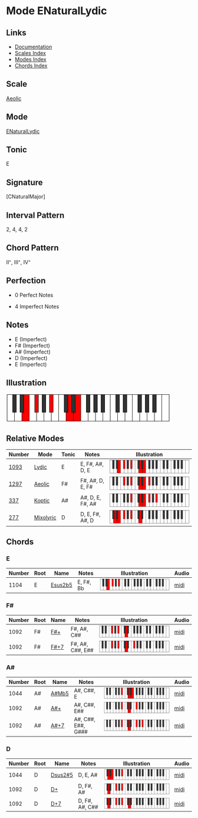 # Mode ENaturalLydic

## Links

- [Documentation](index.md)
- [Scales Index](Scales.md)
- [Modes Index](Modes.md)
- [Chords Index](Chords.md)

## Scale

[Aeolic](ScaleAeolic.md)

## Mode

[ENaturalLydic](ModeENaturalLydic.md)

## Tonic

E

## Signature

[CNaturalMajor]

## Interval Pattern

2, 4, 4, 2

## Chord Pattern

II⁺, III⁺, IV⁺

## Perfection

 - 0 Perfect Notes

 - 4 Imperfect Notes

## Notes

- E (Imperfect)
- F# (Imperfect)
- A# (Imperfect)
- D (Imperfect)
- E (Imperfect)

## Illustration

![ENaturalLydic](ModeENaturalLydic.png)

## Relative Modes

| Number | Mode | Tonic | Notes | Illustration |
|--------|------|-------|-------|--------------|
| [1093](https://ianring.com/musictheory/scales/1093) | [Lydic](ModeLydic.md) | E | E, F#, A#, D, E | ![ENaturalLydic](ModeENaturalLydic.png) |
| [1297](https://ianring.com/musictheory/scales/1297) | [Aeolic](ModeAeolic.md) | F# | F#, A#, D, E, F# | ![FSharpAeolic](ModeFSharpAeolic.png) |
| [337](https://ianring.com/musictheory/scales/337) | [Koptic](ModeKoptic.md) | A# | A#, D, E, F#, A# | ![ASharpKoptic](ModeASharpKoptic.png) |
| [277](https://ianring.com/musictheory/scales/277) | [Mixolyric](ModeMixolyric.md) | D | D, E, F#, A#, D | ![DNaturalMixolyric](ModeDNaturalMixolyric.png) |

## Chords

### E

| Number | Root | Name | Notes | Illustration | Audio |
|--------|------|------|-------|--------------|-------|
| 1104 | E | [Esus2b5](ChordENaturalSuspendedSecondFlatFifth.md) | E, F#, Bb | ![Esus2b5](ChordENaturalSuspendedSecondFlatFifthRootPosition.png) | [midi](ChordENaturalSuspendedSecondFlatFifthRootPosition.mid) |

### F#

| Number | Root | Name | Notes | Illustration | Audio |
|--------|------|------|-------|--------------|-------|
| 1092 | F# | [F#+](ChordFSharpAugmented.md) | F#, A#, C## | ![F#+](ChordFSharpAugmentedRootPosition.png) | [midi](ChordFSharpAugmentedRootPosition.mid) |
| 1092 | F# | [F#+7](ChordFSharpAugmentedAugmentedSeventh.md) | F#, A#, C##, E## | ![F#+7](ChordFSharpAugmentedAugmentedSeventhRootPosition.png) | [midi](ChordFSharpAugmentedAugmentedSeventhRootPosition.mid) |

### A#

| Number | Root | Name | Notes | Illustration | Audio |
|--------|------|------|-------|--------------|-------|
| 1044 | A# | [A#Mb5](ChordASharpMajorFlatFifth.md) | A#, C##, E | ![A#Mb5](ChordASharpMajorFlatFifthRootPosition.png) | [midi](ChordASharpMajorFlatFifthRootPosition.mid) |
| 1092 | A# | [A#+](ChordASharpAugmented.md) | A#, C##, E## | ![A#+](ChordASharpAugmentedRootPosition.png) | [midi](ChordASharpAugmentedRootPosition.mid) |
| 1092 | A# | [A#+7](ChordASharpAugmentedAugmentedSeventh.md) | A#, C##, E##, G### | ![A#+7](ChordASharpAugmentedAugmentedSeventhRootPosition.png) | [midi](ChordASharpAugmentedAugmentedSeventhRootPosition.mid) |

### D

| Number | Root | Name | Notes | Illustration | Audio |
|--------|------|------|-------|--------------|-------|
| 1044 | D | [Dsus2#5](ChordDNaturalSuspendedSecondSharpFifth.md) | D, E, A# | ![Dsus2#5](ChordDNaturalSuspendedSecondSharpFifthRootPosition.png) | [midi](ChordDNaturalSuspendedSecondSharpFifthRootPosition.mid) |
| 1092 | D | [D+](ChordDNaturalAugmented.md) | D, F#, A# | ![D+](ChordDNaturalAugmentedRootPosition.png) | [midi](ChordDNaturalAugmentedRootPosition.mid) |
| 1092 | D | [D+7](ChordDNaturalAugmentedAugmentedSeventh.md) | D, F#, A#, C## | ![D+7](ChordDNaturalAugmentedAugmentedSeventhRootPosition.png) | [midi](ChordDNaturalAugmentedAugmentedSeventhRootPosition.mid) |

